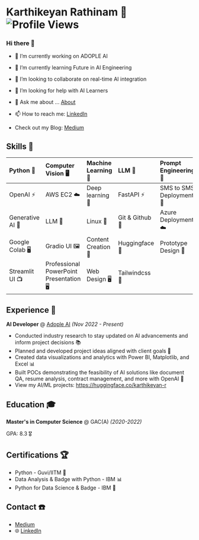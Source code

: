 # Karthikeyan Rathinam 👋 ![Profile Views](https://komarev.com/ghpvc/?username=karthikeyanrathinam&style=for-the-badge)

 
### Hi there 👋

- 🔭 I’m currently working on ADOPLE AI

- 🌱 I’m currently learning Future in AI Engineering

- 👯 I’m looking to collaborate on real-time AI integration

- 🤔 I’m looking for help with AI Learners

- 💬 Ask me about ... [About](https://karthikeyanrathinam.medium.com/about)

- 📫 How to reach me: [LinkedIn](https://www.linkedin.com/in/karthikeyanrathinam/)

- Check out my Blog: [Medium](https://karthikeyanrathinam.medium.com/)




## Skills 🧠

| Python 🐍     | Computer Vision 🖥️ | Machine Learning 🤖  | LLM 🤖 | Prompt Engineering 📝 | Neural network 🖇️ |
| :--------  |   :--------       | :-------- | :-------- | :-------- | :-------- | 
| OpenAI ⚡️ |  AWS EC2 ☁️ | Deep learning 🧠 | FastAPI ⚡️| SMS to SMS Deployment 📲 | Chatbot Development 🤖 | Postman 📨 |
| Generative AI 🤯  | LLM 🤖 | Linux 🐧 | Git & Github 💾 | Azure Deployment ☁️ | Power-BI 📊 | API Development 🔌 |
| Google Colab 🖥️ | Gradio UI 🖼️ | Content Creation 📝 | Huggingface 🤗 | Prototype Design 📱 | Excel 📝 |
| Streamlit UI 📺 | Professional PowerPoint Presentation 🖥️ | Web Design 🖥️ | Tailwindcss 🎨 |


## Experience 💼

**AI Developer** @ [Adople AI](https://www.adople.com/) _(Nov 2022 - Present)_ 

- Conducted industry research to stay updated on AI advancements and inform project decisions 📚
- Planned and developed project ideas aligned with client goals 🎯
- Created data visualizations and analytics with Power BI, Matplotlib, and Excel 📊
- Built POCs demonstrating the feasibility of AI solutions like document QA, resume analysis, contract management, and more with OpenAI 🤖
- View my AI/ML projects: https://huggingface.co/karthikeyan-r

## Education 🎓

**Master's in Computer Science** @ GAC(A) _(2020-2022)_

GPA: 8.3 🎖️

## Certifications 🏆

- Python - Guvi/IITM 🐍
- Data Analysis & Badge with Python - IBM 📊
- Python for Data Science & Badge - IBM 🧠

## Contact ☎️
- [Medium](https://karthikeyanrathinam.medium.com/about)
- 🌐 [LinkedIn](https://www.linkedin.com/in/karthikeyanrathinam/)
